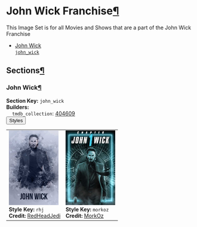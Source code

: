<h1 id="john-wick-franchise">John Wick Franchise<a class="headerlink" href="#john-wick-franchise" title="Permalink to this heading">¶</a></h1>
This Image Set is for all Movies and Shows that are a part of the John Wick Franchise

<ul class="images-index-table">
  <li><a href="#john-wick"><div class="images-inline-link">John Wick<br><code>john_wick</code></div></a></li>
</ul>

<h2 id="sections">Sections<a class="headerlink" href="#sections" title="Permalink to this heading">¶</a></h2>
<h3 id="john-wick">John Wick<a class="headerlink" href="#john-wick" title="Permalink to this heading">¶</a></h3>
<strong>Section Key:</strong> <code>john_wick</code>
<br><strong>Builders:</strong>
<br>
&nbsp;&nbsp;&nbsp;&nbsp;<code>tmdb_collection</code>: <a href="https://www.themoviedb.org/collection/404609" target="_blank" rel="noopener noreferrer">404609</a><br>
</ul>
<button class="image-accordion">Styles</button>
<div class="image-panel">
  <table class="image-table">
    <tr>
      <td>
        <div>
          <a href="https://theposterdb.com/set/6002" target="_blank" rel="noopener noreferrer"><img src="https://raw.githubusercontent.com/meisnate12/PMM-Image-Sets/master/john_wick/styles/john_wick/rhj.jpg" height="200"/></a><br>
          <strong>Style Key:</strong> <code>rhj</code><br>
          <strong>Credit:</strong> <a href="https://theposterdb.com/set/6002" target="_blank" rel="noopener noreferrer">RedHeadJedi</a><br>
        </div>
      </td>
      <td>
        <div>
          <a href="https://theposterdb.com/set/146057" target="_blank" rel="noopener noreferrer"><img src="https://raw.githubusercontent.com/meisnate12/PMM-Image-Sets/master/john_wick/styles/john_wick/morkoz.jpg" height="200"/></a><br>
          <strong>Style Key:</strong> <code>morkoz</code><br>
          <strong>Credit:</strong> <a href="https://theposterdb.com/set/146057" target="_blank" rel="noopener noreferrer">MorkOz</a><br>
        </div>
      </td>
    </tr>
  </table>
</div>

